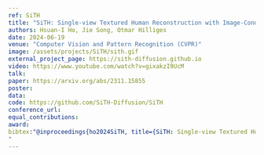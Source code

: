 ```yaml
---
ref: SiTH
title: "SiTH: Single-view Textured Human Reconstruction with Image-Conditioned Diffusion"
authors: Hsuan-I Ho, Jie Song, Otmar Hilliges
date: 2024-06-19
venue: "Computer Vision and Pattern Recognition (CVPR)"
image: /assets/projects/SiTH/sith.gif
external_project_page: https://sith-diffusion.github.io
video: https://www.youtube.com/watch?v=gixakzI9UcM
talk: 
paper: https://arxiv.org/abs/2311.15855
poster: 
data: 
code: https://github.com/SiTH-Diffusion/SiTH
conference_url: 
equal_contributions: 
award: 
bibtex:"@inproceedings{ho2024SiTH, title={SiTH: Single-view Textured Human Reconstruction with Image-Conditioned Diffusion}, author={Ho, Hsuan-I and Song, Jie and Hilliges, Otmar}, booktitle={Computer Vision and Pattern Recognition (CVPR)}, year={2024} }
"
---
```

